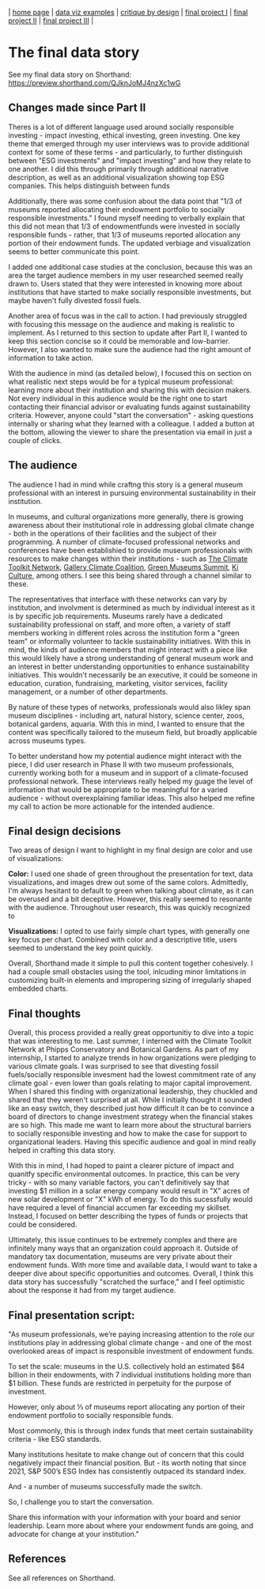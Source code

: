 | [home page](https://cmustudent.github.io/tswd-portfolio-templates/) | [data viz examples](dataviz-examples) | [critique by design](critique-by-design) | [final project I](final-project-part-one) | [final project II](final-project-part-two) | [final project III](final-project-part-three) |

# The final data story
 See my final data story on Shorthand: https://preview.shorthand.com/QJknJoMJ4nzXc1wG 

## Changes made since Part II
Theres is a lot of different language used around socially responsible investing - impact investing, ethical investing, green investing. One key theme that emerged through my user interviews was to provide additional context for some of these terms - and particularly, to further distinguish between "ESG investments" and "impact investing" and how they relate to one another. I did this through primarily through additional narrative description, as well as an additional visualization showing top ESG companies. This helps distinguish between funds 
 
Additionally, there was some confusion about the data point that "1/3 of museums reported allocating their endowment portfolio to socially responsible investments." I found myself needing to verbally explain that this did not mean that 1/3 of endowmentfunds were invested in socially responsible funds - rather, that 1/3 of museums reported allocation any portion of their endowment funds. The updated verbiage and visualization seems to better communicate this point.

I added one  additional case studies at the conclusion, because this was an area the target audience members in my user researched seemed really drawn to. Users stated that they were interested in knowing more about institutions that have started to make socially responsible investments, but maybe haven't fully divested fossil fuels. 

Another area of focus was in the call to action. I had previously struggled with focusing this message on the audience and making is realistic to implement. As I returned to this section to update after Part II, I wanted to keep this section concise so it could be memorable and low-barrier. However, I also wanted to make sure the audience had the right amount of information to take action. 

With the audience in mind (as detailed below), I focused this on section on what realistic next steps would be for a typical museum professional: learning more about their institution and sharing this with decision makers. Not every individual in this audience would be the right one to start contacting their financial advisor or evaluating funds against sustainability criteria. However, anyone could "start the conversation" - asking questions internally or sharing what they learned with a colleague. I added a button at the bottom, allowing the viewer to share the presentation via email in just a couple of clicks. 

## The audience
The audience I had in mind while craftng this story is a general museum professional with an interest in pursuing environmental sustainability in their institution.

In museums, and cultural organizations more generally, there is growing awareness about their institutional role in addressing global climate change - both in the operations of their facilities and the subject of their programming. A number of climate-focused professional networks and conferences have been establishied to provide museum professionals with resources to make changes within their institutions - such as [The Climate Toolkit Network](https://climatetoolkit.org/?), [Gallery Climate Coalition](https://galleryclimatecoalition.org/), [Green Museums Summit](https://www.museumnext.com/events/green-museums-summit/), [Ki Culture](https://www.kiculture.org/), among others. I see this being shared through a channel similar to these. 

The representatives that interface with these networks can vary by institution, and involvment is determined as much by individual interest as it is by specific job requirements. Museums rarely have a dedicated sustainability professional on staff, and more often, a variety of staff members working in different roles across the institution form a "green team" or informally volunteer to tackle sustainability initiatives. With this in mind, the kinds of audience members that might interact with a piece like this would likely have a strong understanding of general museum work and an interest in better understanding opportunities to enhance sustainability initiatives. This wouldn't necessarily be an executive, it could be someone in education, curation, fundraising, marketing, visitor services, facility management, or a number of other departments.

By nature of these types of networks, professionals would also likley span museum disciplines - including art, natural history, science center, zoos, botanical gardens, aquaria. With this in mind, I wanted to ensure that the content was specifically tailored to the museum field, but broadly applicable across museums types.

To better understand how my potential audience might interact with the piece, I did user research in Phase II with two museum professionals, currently working both for a museum and in support of a climate-focused professional network. These interviews really helped my guage the level of information that would be appropriate to be meaningful for a varied audience - without overexplaining familiar ideas. This also helped me refine my call to action be more actionable for the intended audience.  

## Final design decisions
Two areas of design I want to highlight in my final design are color and use of visualizations: 

**Color:** I used one shade of green throughout the presentation for text, data visualizations, and images drew out some of the same colors. Admittedly, I'm always hesitant to default to green when talking about climate, as it can be overused and a bit deceptive. However, this really seemed to resonante with the audience. Throughout user research, this was quickly recognized to 

**Visualizations:** I opted to use fairly simple chart types, with generally one key focus per chart. Combined with color and a descriptive title, users seemed to understand the key point quickly. 

Overall, Shorthand made it simple to pull this content together cohesively. I had a couple small obstacles using the tool, inlcuding minor limitations in customizing built-in elements and impropering sizing of irregularly shaped embedded charts. 


## Final thoughts
Overall, this process provided a really great opportunitiy to dive into a topic that was interesting to me. Last summer, I interned with the Climate Toolkit Network at Phipps Conservatory and Botanical Gardens. As part of my internship, I started to analyze trends in how organizations were pledging to various climate goals. I was surprised to see that divesting fossil fuels/socially responsible invesment had the lowest commitment rate of any climate goal - even lower than goals relating to major capital improvement. When I shared this finding with organizational leadership, they chuckled and shared that they weren't surprised at all. While I initially thought it sounded like an easy switch, they described just how difficult it can be to convince a board of directors to change investment strategy when the financial stakes are so high. This made me want to learn more about the structural barriers to socially responsible investing and how to make the case for support to organizational leaders. Having this specific audience and goal in mind really helped in crafting this data story.

With this in mind, I had hoped to paint a clearer picture of impact and quanitfy specific environmental outcomes. In practice, this can be very tricky - with so many variable factors, you can't definitively say that investing $1 million in a solar energy company would result in "X" acres of new solar development or "X" kWh of energy. To do this sucessfully would have required a level of financial accumen far exceeding my skillset. Instead, I focused on better describing the types of funds or projects that could be considered.

Ultimately, this issue continues to be extremely complex and there are infinitely many ways that an organization could approach it. Outside of mandatory tax documentation, museums are very private about their endowment funds. With more time and available data, I would want to take a deeper dive about specific opportunities and outcomes. Overall, I think this data story has successfully "scratched the surface," and I feel optimistic about the response it had from my target audience. 

## Final presentation script: 

"As museum professionals, we’re paying increasing attention to the role our institutions play in addressing global climate change - and one of the most overlooked areas of impact is responsible investment of endowment funds. 

To set the scale: museums in the U.S. collectively hold an estimated $64 billion in their endowments, with 7 individual institutions holding more than $1 billion. These funds are restricted in perpetuity for the purpose of investment. 

However, only about ⅓ of museums report allocating any portion of their endowment portfolio to socially responsible funds.

Most commonly, this is through index funds that meet certain sustainability criteria - like ESG standards. 

Many institutions hesitate to make change out of concern that this could negatively impact their financial position. But - its worth noting that since 2021, S&P 500’s ESG Index has consistently outpaced its standard index. 

And - a number of museums successfully made the switch. 

So, I challenge you to start the conversation. 

Share this information with your information with your board and senior leadership. Learn more about where your endowment funds are going, and advocate for change at your institution."



## References
See all references on Shorthand. 

